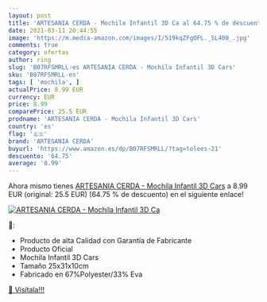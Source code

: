 ```yaml
---
layout: post
title: 'ARTESANIA CERDA - Mochila Infantil 3D Ca al 64.75 % de descuento'
date: 2021-03-11 20:44:55
image: 'https://m.media-amazon.com/images/I/519kqZFgOFL._SL400_.jpg'
comments: true
category: ofertas
author: ring
slug: 'B07RFSMRLL-es ARTESANIA CERDA - Mochila Infantil 3D Cars'
sku: 'B07RFSMRLL-es'
tags: [ 'mochila', ]
actualPrice: 8.99 EUR
currency: EUR
price: 8.99
comparePrice: 25.5 EUR
prodname: 'ARTESANIA CERDA - Mochila Infantil 3D Cars'
country: 'es'
flag: '🇪🇸'
brand: 'ARTESANIA CERDA'
buyurl: 'https://www.amazon.es/dp/B07RFSMRLL/?tag=tolees-21'
descuento: '64.75'
average: '8.99'
---
```


Ahora mismo tienes [ARTESANIA CERDA - Mochila Infantil 3D Cars](https://www.amazon.es/dp/B07RFSMRLL/?tag=tolees-21) a 8.99 EUR (original: 25.5 EUR) (64.75 %  de descuento) en el siguiente enlace!

[![ARTESANIA CERDA - Mochila Infantil 3D Ca](https://m.media-amazon.com/images/I/519kqZFgOFL._SL400_.jpg)](https://www.amazon.es/dp/B07RFSMRLL/?tag=tolees-21)

🔎:

- Producto de alta Calidad con Garantía de Fabricante
- Producto Oficial
- Mochila Infantil 3D Cars
- Tamaño 25x31x10cm
- Fabricado en 67%Polyester/33% Eva

[🛒 Visítala!!!](https://www.amazon.es/dp/B07RFSMRLL/?tag=tolees-21)
